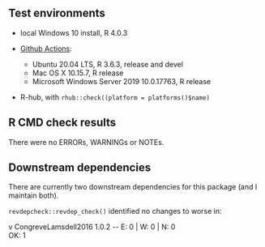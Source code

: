 ## Test environments

* local Windows 10 install, R 4.0.3

* [Github Actions](https://github.com/ms609/TreeSearch/actions):
  - Ubuntu 20.04 LTS, R 3.6.3, release and devel
  - Mac OS X 10.15.7, R release
  - Microsoft Windows Server 2019 10.0.17763, R release
  
* R-hub, with `rhub::check((platform = platforms()$name)`


## R CMD check results
There were no ERRORs, WARNINGs or NOTEs.



## Downstream dependencies
There are currently two downstream dependencies for this package (and I maintain both).

`revdepcheck::revdep_check()` identified no changes to worse in:

v CongreveLamsdell2016 1.0.2             -- E: 0     | W: 0     | N: 0    
OK: 1